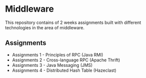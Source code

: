 # Middleware
This repository contains of 2 weeks assignments built with different technologies in the area of middleware.

## Assignments
* Assignments 1 - Principles of RPC (Java RMI)
* Assignments 2 - Cross-language RPC (Apache Thrift)
* Assignments 3 - Java Messaging (JMS)
* Assignments 4 - Distributed Hash Table (Hazeclast)
